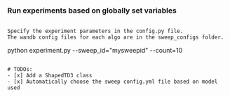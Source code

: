 ### Run experiments based on globally set variables

```

Specify the experiment parameters in the config.py file. 
The wandb config files for each algo are in the sweep_configs folder.

```
python experiment.py --sweep_id="mysweepid" --count=10
```

# TODOs:
- [x] Add a ShapedTD3 class
- [x] Automatically choose the sweep config.yml file based on model used